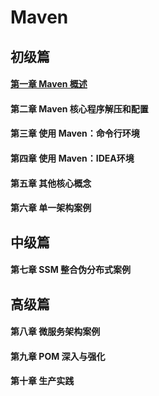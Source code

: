 # Maven

## 初级篇

#### [第一章 Maven 概述](file/初级篇/第一章Maven概述.md)

#### 第二章 Maven 核心程序解压和配置

#### 第三章 使用 Maven：命令行环境

#### 第四章 使用 Maven：IDEA环境

#### 第五章 其他核心概念

#### 第六章 单一架构案例

## 中级篇

#### 第七章 SSM 整合伪分布式案例

## 高级篇

#### 第八章 微服务架构案例

#### 第九章 POM 深入与强化

#### 第十章 生产实践